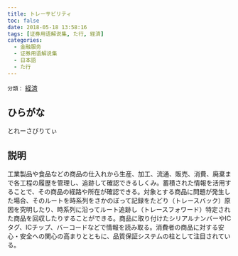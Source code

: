 ```yaml
---
title: トレーサビリティ
toc: false
date: 2018-05-18 13:58:16
tags: [证券用语解说集, た行, 経済]
categories:
  - 金融服务
  - 证券用语解说集
  - 日本語
  - た行
---
```


`分類：` [経済](/tags/経済/)

## ひらがな

とれーさびりてぃ

## 説明

工業製品や食品などの商品の仕入れから生産、加工、流通、販売、消費、廃棄まで各工程の履歴を管理し、追跡して確認できるしくみ。蓄積された情報を活用することで、その商品の経路や所在が確認できる。対象とする商品に問題が発生した場合、そのルートを時系列をさかのぼって記録をたどり（トレースバック）原因を究明したり、時系列に沿ってルート追跡し（トレースフォワード）特定された商品を回収したりすることができる。商品に取り付けたシリアルナンバーやICタグ、ICチップ、バーコードなどで情報を読み取る。消費者の商品に対する安心・安全への関心の高まりとともに、品質保証システムの柱として注目されている。
